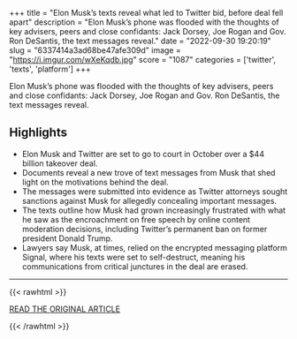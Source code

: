 +++
title = "Elon Musk’s texts reveal what led to Twitter bid, before deal fell apart"
description = "Elon Musk’s phone was flooded with the thoughts of key advisers, peers and close confidants: Jack Dorsey, Joe Rogan and Gov. Ron DeSantis, the text messages reveal."
date = "2022-09-30 19:20:19"
slug = "6337414a3ad68be47afe309d"
image = "https://i.imgur.com/wXeKqdb.jpg"
score = "1087"
categories = ['twitter', 'texts', 'platform']
+++

Elon Musk’s phone was flooded with the thoughts of key advisers, peers and close confidants: Jack Dorsey, Joe Rogan and Gov. Ron DeSantis, the text messages reveal.

## Highlights

- Elon Musk and Twitter are set to go to court in October over a $44 billion takeover deal.
- Documents reveal a new trove of text messages from Musk that shed light on the motivations behind the deal.
- The messages were submitted into evidence as Twitter attorneys sought sanctions against Musk for allegedly concealing important messages.
- The texts outline how Musk had grown increasingly frustrated with what he saw as the encroachment on free speech by online content moderation decisions, including Twitter’s permanent ban on former president Donald Trump.
- Lawyers say Musk, at times, relied on the encrypted messaging platform Signal, where his texts were set to self-destruct, meaning his communications from critical junctures in the deal are erased.

---

{{< rawhtml >}}
  <p class="article-category">
    <a target="_blank" href="https://www.washingtonpost.com/technology/2022/09/30/elon-musk-texts-twitter/">READ THE ORIGINAL ARTICLE</a>
  </p>
{{< /rawhtml >}}
